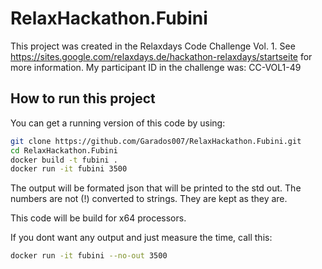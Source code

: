 # RelaxHackathon.Fubini

This project was created in the Relaxdays Code Challenge Vol. 1. See https://sites.google.com/relaxdays.de/hackathon-relaxdays/startseite for more information. 
My participant ID in the challenge was: CC-VOL1-49

## How to run this project

You can get a running version of this code by using:

```bash
git clone https://github.com/Garados007/RelaxHackathon.Fubini.git
cd RelaxHackathon.Fubini
docker build -t fubini .
docker run -it fubini 3500
```

The output will be formated json that will be printed to the std out. The numbers are not (!) converted to strings. They are kept as they are.

This code will be build for x64 processors.

If you dont want any output and just measure the time, call this:

```bash
docker run -it fubini --no-out 3500
```
